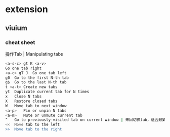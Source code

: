 
# extension

## viuium

### cheat sheet

操作Tab |	Manipulating tabs
``` bash
<a-s-c> gt K <a-v>
Go one tab right
<a-c> gT J	Go one tab left
g0	Go to the first N-th tab
g$	Go to the last N-th tab
t <a-t>	Create new tabs
yt	Duplicate current tab for N times
x	Close N tabs
X	Restore closed tabs
W	Move tab to next window
<a-p>	Pin or unpin N tabs
<a-m>	Mute or unmute current tab
^	Go to previously-visited tab on current window | 来回切换tab，适合频繁切换的两个窗口
<<	Move tab to the left
>>	Move tab to the right
``` 
